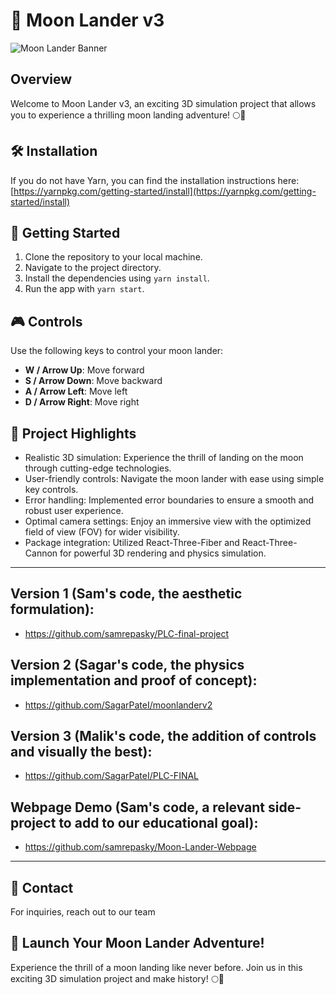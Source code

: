 # 🚀 Moon Lander v3

![Moon Lander Banner](link_to_banner_image)

## Overview

Welcome to Moon Lander v3, an exciting 3D simulation project that allows you to experience a thrilling moon landing adventure! 🌕💫

## 🛠️ Installation

If you do not have Yarn, you can find the installation instructions here: [https://yarnpkg.com/getting-started/install](https://yarnpkg.com/getting-started/install)

## 🚀 Getting Started

1. Clone the repository to your local machine.
2. Navigate to the project directory.
3. Install the dependencies using `yarn install`.
4. Run the app with `yarn start`.

## 🎮 Controls

Use the following keys to control your moon lander:

- **W / Arrow Up**: Move forward
- **S / Arrow Down**: Move backward
- **A / Arrow Left**: Move left
- **D / Arrow Right**: Move right

## 🚀 Project Highlights

- Realistic 3D simulation: Experience the thrill of landing on the moon through cutting-edge technologies.
- User-friendly controls: Navigate the moon lander with ease using simple key controls.
- Error handling: Implemented error boundaries to ensure a smooth and robust user experience.
- Optimal camera settings: Enjoy an immersive view with the optimized field of view (FOV) for wider visibility.
- Package integration: Utilized React-Three-Fiber and React-Three-Cannon for powerful 3D rendering and physics simulation.

---

## Version 1 (Sam's code, the aesthetic formulation):
- https://github.com/samrepasky/PLC-final-project

## Version 2 (Sagar's code, the physics implementation and proof of concept):
- https://github.com/SagarPateI/moonlanderv2

## Version 3 (Malik's code, the addition of controls and visually the best):
- https://github.com/SagarPateI/PLC-FINAL

## Webpage Demo (Sam's code, a relevant side-project to add to our educational goal):
- https://github.com/samrepasky/Moon-Lander-Webpage 

---

## 📧 Contact

For inquiries, reach out to our team 

## 🚀 Launch Your Moon Lander Adventure!

Experience the thrill of a moon landing like never before. Join us in this exciting 3D simulation project and make history! 🌕🚀
